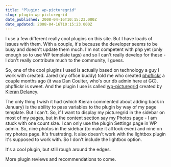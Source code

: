 ```yaml
---
title: "Plugin: wp-picturegrid"
slug: plugin-wp-picturegrid
date_published: 2008-04-16T10:15:23.000Z
date_updated: 2008-04-16T10:15:23.000Z
---
```


I use a few different really cool plugins on this site. But I have loads of issues with them. With a couple, it's because the developer seems to be busy and doesn't update them much. I'm not competent with php yet (only enough so to use WP template tags) and so I can't really develop for these - I don't really contribute much to the community, I guess.

So, one of the cool plugins I used is actually based on technology a guy I work with created. Jared (my office buddy) told me who created [phpflickr](http://phpflickr.com) a couple months ago (it was Dan Coulter, who's our db admin here at GC). phpflickr is sweet. And the plugin I use is called [wp-picturegrid](http://kierandelaney.net/blog/projects/wp-picturegrid/) created by [Kieran Delaney](http://kierandelaney.net).

The only thing I wish it had (which Kieran commented about adding back in January) is the ability to pass variables to the plugin by way of my page template. But I can't. So, if I want to display my picturegrid in the sidebar on most of my pages, but in the content section say my Photos page - I am stuck with one count size. I can only use the plugin Settings page in WP admin. So, nine photos in the sidebar (to make it all look even) and nine on my photos page. It's frustrating. It also doesn't work with the lightbox plugin it's supposed to work with. So I don't include the lightbox option.

It's a cool plugin, but still rough around the edges.

More plugin reviews and recommendations to come.
